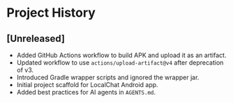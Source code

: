 # Project History

## [Unreleased]
- Added GitHub Actions workflow to build APK and upload it as an artifact.
- Updated workflow to use `actions/upload-artifact@v4` after deprecation of v3.
- Introduced Gradle wrapper scripts and ignored the wrapper jar.
- Initial project scaffold for LocalChat Android app.
- Added best practices for AI agents in `AGENTS.md`.

